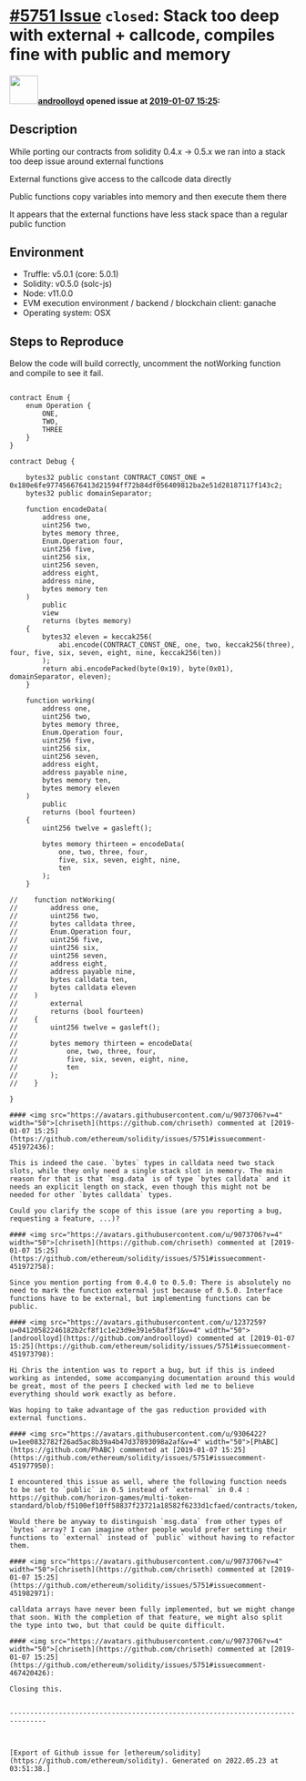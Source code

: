 # [\#5751 Issue](https://github.com/ethereum/solidity/issues/5751) `closed`: Stack too deep with external + callcode, compiles fine with public and memory

#### <img src="https://avatars.githubusercontent.com/u/1237259?u=04120582246182b2cf8f1c1e23d9e391e50af3f1&v=4" width="50">[androolloyd](https://github.com/androolloyd) opened issue at [2019-01-07 15:25](https://github.com/ethereum/solidity/issues/5751):

<!--## Prerequisites

- First, many thanks for taking part in the community. We really appreciate that.
- We realize there is a lot of information requested here. We ask only that you do your best to provide as much information as possible so we can better help you.
- Support questions are better asked in one of the following locations:
	- [Solidity chat](https://gitter.im/ethereum/solidity)
	- [Stack Overflow](https://ethereum.stackexchange.com/)
- Ensure the issue isn't already reported.
- The issue should be reproducible with the latest solidity version; however, this isn't a hard requirement and being reproducible with an older version is sufficient.
-->

## Description

While porting our contracts from solidity 0.4.x -> 0.5.x we ran into a stack too deep issue around external functions

External functions give access to the callcode data directly

Public functions copy variables into memory and then execute them there

It appears that the external functions have less stack space than a regular public function

## Environment

- Truffle: v5.0.1 (core: 5.0.1)
- Solidity: v0.5.0 (solc-js)
- Node: v11.0.0
- EVM execution environment / backend / blockchain client: ganache
- Operating system: OSX

## Steps to Reproduce

Below the code will build correctly, uncomment the notWorking function and compile to see it fail.

```pragma solidity ^0.5.0;

contract Enum {
    enum Operation {
        ONE,
        TWO,
        THREE
    }
}

contract Debug {

    bytes32 public constant CONTRACT_CONST_ONE = 0x180e6fe977456676413d21594ff72b84df056409812ba2e51d28187117f143c2;
    bytes32 public domainSeparator;

    function encodeData(
        address one,
        uint256 two,
        bytes memory three,
        Enum.Operation four,
        uint256 five,
        uint256 six,
        uint256 seven,
        address eight,
        address nine,
        bytes memory ten
    )
        public
        view
        returns (bytes memory)
    {
        bytes32 eleven = keccak256(
            abi.encode(CONTRACT_CONST_ONE, one, two, keccak256(three), four, five, six, seven, eight, nine, keccak256(ten))
        );
        return abi.encodePacked(byte(0x19), byte(0x01), domainSeparator, eleven);
    }

    function working(
        address one,
        uint256 two,
        bytes memory three,
        Enum.Operation four,
        uint256 five,
        uint256 six,
        uint256 seven,
        address eight,
        address payable nine,
        bytes memory ten,
        bytes memory eleven
    )
        public
        returns (bool fourteen)
    {
        uint256 twelve = gasleft();

        bytes memory thirteen = encodeData(
            one, two, three, four,
            five, six, seven, eight, nine,
            ten
        );
    }

//    function notWorking(
//        address one,
//        uint256 two,
//        bytes calldata three,
//        Enum.Operation four,
//        uint256 five,
//        uint256 six,
//        uint256 seven,
//        address eight,
//        address payable nine,
//        bytes calldata ten,
//        bytes calldata eleven
//    )
//        external
//        returns (bool fourteen)
//    {
//        uint256 twelve = gasleft();
//
//        bytes memory thirteen = encodeData(
//            one, two, three, four,
//            five, six, seven, eight, nine,
//            ten
//        );
//    }

}

#### <img src="https://avatars.githubusercontent.com/u/9073706?v=4" width="50">[chriseth](https://github.com/chriseth) commented at [2019-01-07 15:25](https://github.com/ethereum/solidity/issues/5751#issuecomment-451972436):

This is indeed the case. `bytes` types in calldata need two stack slots, while they only need a single stack slot in memory. The main reason for that is that `msg.data` is of type `bytes calldata` and it needs an explicit length on stack, even though this might not be needed for other `bytes calldata` types.

Could you clarify the scope of this issue (are you reporting a bug, requesting a feature, ...)?

#### <img src="https://avatars.githubusercontent.com/u/9073706?v=4" width="50">[chriseth](https://github.com/chriseth) commented at [2019-01-07 15:25](https://github.com/ethereum/solidity/issues/5751#issuecomment-451972758):

Since you mention porting from 0.4.0 to 0.5.0: There is absolutely no need to mark the function external just because of 0.5.0. Interface functions have to be external, but implementing functions can be public.

#### <img src="https://avatars.githubusercontent.com/u/1237259?u=04120582246182b2cf8f1c1e23d9e391e50af3f1&v=4" width="50">[androolloyd](https://github.com/androolloyd) commented at [2019-01-07 15:25](https://github.com/ethereum/solidity/issues/5751#issuecomment-451973798):

Hi Chris the intention was to report a bug, but if this is indeed working as intended, some accompanying documentation around this would be great, most of the peers I checked with led me to believe everything should work exactly as before. 

Was hoping to take advantage of the gas reduction provided with external functions.

#### <img src="https://avatars.githubusercontent.com/u/9306422?u=1ee0832782f26ad5ac8b39a4b47d37893098a2af&v=4" width="50">[PhABC](https://github.com/PhABC) commented at [2019-01-07 15:25](https://github.com/ethereum/solidity/issues/5751#issuecomment-451977950):

I encountered this issue as well, where the following function needs to be set to `public` in 0.5 instead of `external` in 0.4 : https://github.com/horizon-games/multi-token-standard/blob/f5100ef10ff58837f23721a18582f6233d1cfaed/contracts/token/ERC1155.sol#L98

Would there be anyway to distinguish `msg.data` from other types of `bytes` array? I can imagine other people would prefer setting their functions to `external` instead of `public` without having to refactor them.

#### <img src="https://avatars.githubusercontent.com/u/9073706?v=4" width="50">[chriseth](https://github.com/chriseth) commented at [2019-01-07 15:25](https://github.com/ethereum/solidity/issues/5751#issuecomment-451982971):

calldata arrays have never been fully implemented, but we might change that soon. With the completion of that feature, we might also split the type into two, but that could be quite difficult.

#### <img src="https://avatars.githubusercontent.com/u/9073706?v=4" width="50">[chriseth](https://github.com/chriseth) commented at [2019-01-07 15:25](https://github.com/ethereum/solidity/issues/5751#issuecomment-467420426):

Closing this.


-------------------------------------------------------------------------------



[Export of Github issue for [ethereum/solidity](https://github.com/ethereum/solidity). Generated on 2022.05.23 at 03:51:38.]

